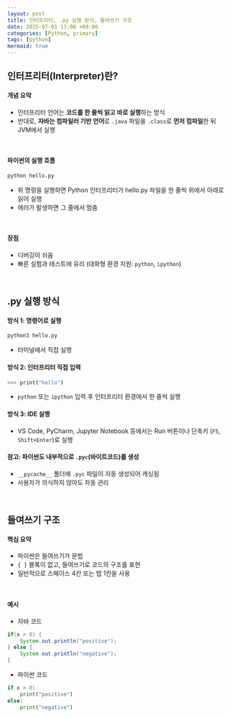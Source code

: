 ```yaml
---
layout: post
title: 인터프리터, .py 실행 방식, 들여쓰기 구조
date: 2025-07-01 13:00 +09:00
categories: [Python, primary]
tags: [python]
mermaid: true
---
```


## 인터프리터(Interpreter)란?

#### 개념 요약

- 인터프리터 언어는 **코드를 한 줄씩 읽고 바로 실행**하는 방식
- 반대로, **자바는 컴파일러 기반 언어**로 `.java` 파일을 `.class`로 **먼저 컴파일**한 뒤 JVM에서 실행

<br>

#### 파이썬의 실행 흐름

```bash
python hello.py
```

- 위 명령을 실행하면 Python 인터프리터가 hello.py 파일을 한 줄씩 위에서 아래로 읽어 실행 
- 에러가 발생하면 그 줄에서 멈춤

<br>

#### 장점

- 디버깅이 쉬움
- 빠른 실험과 테스트에 유리 (대화형 환경 지원: `python`, `ipython`)

<br>

## .py 실행 방식

#### 방식 1: 명령어로 실행

```bash
python3 hello.py
```

- 터미널에서 직접 실행

#### 방식 2: 인터프리터 직접 입력

```bash
>>> print("hello")
```

- `python` 또는 `ipython` 입력 후 인터프리터 환경에서 한 줄씩 실행

#### 방식 3: IDE 실행

- VS Code, PyCharm, Jupyter Notebook 등에서는 Run 버튼이나 단축키 (`F5`, `Shift+Enter`)로 실행

#### 참고: 파이썬도 내부적으로 `.pyc`(바이트코드)를 생성

- `__pycache__` 폴더에 `.pyc` 파일이 자동 생성되어 캐싱됨
- 사용자가 의식하지 않아도 자동 관리

<br>

## 들여쓰기 구조

#### 핵심 요약

- 파이썬은 들여쓰기가 문법
- `{ }` 블록이 없고, 들여쓰기로 코드의 구조를 표현
- 일반적으로 스페이스 4칸 또는 탭 1칸을 사용

<br>

#### 예시

- 자바 코드

```java
if(x > 0) {
    System.out.println("positive");
} else {
    System.out.println("negative");
}
```

- 파이썬 코드

```python
if x > 0:
    print("positive")
else:
    print("negative")
```

<br>
